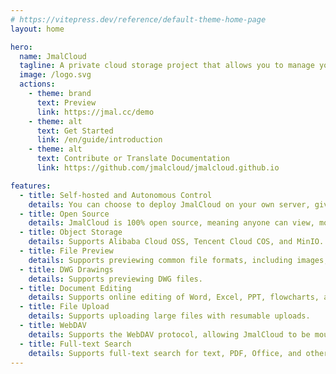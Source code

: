 ```yaml
---
# https://vitepress.dev/reference/default-theme-home-page
layout: home

hero:
  name: JmalCloud
  tagline: A private cloud storage project that allows you to manage your cloud files simply and securely.
  image: /logo.svg
  actions:
    - theme: brand
      text: Preview
      link: https://jmal.cc/demo
    - theme: alt
      text: Get Started
      link: /en/guide/introduction
    - theme: alt
      text: Contribute or Translate Documentation
      link: https://github.com/jmalcloud/jmalcloud.github.io

features:
  - title: Self-hosted and Autonomous Control
    details: You can choose to deploy JmalCloud on your own server, giving you complete control over your data and privacy.
  - title: Open Source
    details: JmalCloud is 100% open source, meaning anyone can view, modify, and share its source code.
  - title: Object Storage
    details: Supports Alibaba Cloud OSS, Tencent Cloud COS, and MinIO.
  - title: File Preview
    details: Supports previewing common file formats, including images, audio, video, documents, and more.
  - title: DWG Drawings
    details: Supports previewing DWG files.
  - title: Document Editing
    details: Supports online editing of Word, Excel, PPT, flowcharts, and mind maps.
  - title: File Upload
    details: Supports uploading large files with resumable uploads.
  - title: WebDAV
    details: Supports the WebDAV protocol, allowing JmalCloud to be mounted as a local disk.
  - title: Full-text Search
    details: Supports full-text search for text, PDF, Office, and other files.
---
```

